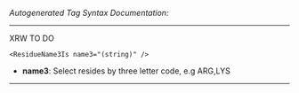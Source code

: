 _Autogenerated Tag Syntax Documentation:_

---
XRW TO DO

```
<ResidueName3Is name3="(string)" />
```

-   **name3**: Select resides by three letter code, e.g ARG,LYS

---
